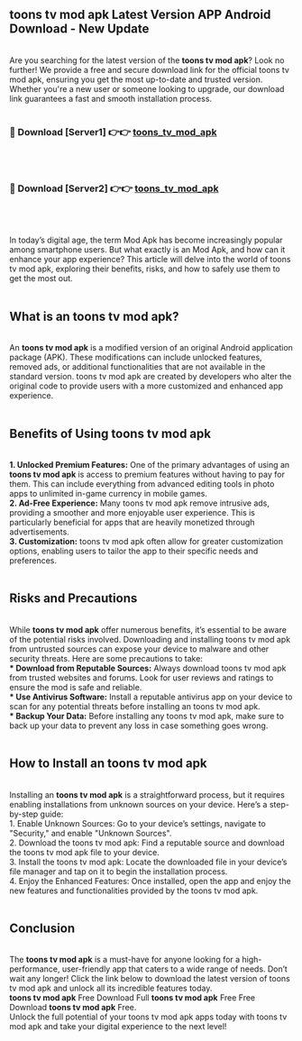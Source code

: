 ## toons tv mod apk Latest Version APP Android Download - New Update
<br>
Are you searching for the latest version of the <strong>toons tv mod apk</strong>? Look no further! We provide a free and secure download link for the official toons tv mod apk, ensuring you get the most up-to-date and trusted version. Whether you're a new user or someone looking to upgrade, our download link guarantees a fast and smooth installation process.
<br>
<br>
<h3>🔴 Download [Server1] 👉👉 <a href="https://modyolo.store/toons+tv+mod+apk">toons_tv_mod_apk</a></h3><br>
<br>
<h3>🔴 Download [Server2] 👉👉 <a href="https://modyolo.store/toons+tv+mod+apk">toons_tv_mod_apk</a></h3><br>
<br>
<br>
In today’s digital age, the term Mod Apk has become increasingly popular among smartphone users. But what exactly is an Mod Apk, and how can it enhance your app experience? This article will delve into the world of toons tv mod apk, exploring their benefits, risks, and how to safely use them to get the most out.
<br>
<br>
<h2>What is an toons tv mod apk?</h2>
<br>
An <strong>toons tv mod apk</strong> is a modified version of an original Android application package (APK). These modifications can include unlocked features, removed ads, or additional functionalities that are not available in the standard version. toons tv mod apk are created by developers who alter the original code to provide users with a more customized and enhanced app experience.
<br>
<br>
<h2>Benefits of Using toons tv mod apk</h2>
<br>
<strong> 1. Unlocked Premium Features:</strong> One of the primary advantages of using an <strong>toons tv mod apk</strong> is access to premium features without having to pay for them. This can include everything from advanced editing tools in photo apps to unlimited in-game currency in mobile games.
<br>
<strong> 2. Ad-Free Experience:</strong> Many toons tv mod apk remove intrusive ads, providing a smoother and more enjoyable user experience. This is particularly beneficial for apps that are heavily monetized through advertisements.
<br>
<strong> 3. Customization:</strong> toons tv mod apk often allow for greater customization options, enabling users to tailor the app to their specific needs and preferences.
<br>
<br>
<h2>Risks and Precautions</h2>
<br>
While <strong>toons tv mod apk</strong> offer numerous benefits, it’s essential to be aware of the potential risks involved. Downloading and installing toons tv mod apk from untrusted sources can expose your device to malware and other security threats. Here are some precautions to take:
<br>
<strong> * Download from Reputable Sources:</strong> Always download toons tv mod apk from trusted websites and forums. Look for user reviews and ratings to ensure the mod is safe and reliable.
<br>
<strong> * Use Antivirus Software:</strong> Install a reputable antivirus app on your device to scan for any potential threats before installing an toons tv mod apk.
<br>
<strong> * Backup Your Data:</strong> Before installing any toons tv mod apk, make sure to back up your data to prevent any loss in case something goes wrong.
<br>
<br>
<h2>How to Install an toons tv mod apk</h2>
<br>
Installing an <strong>toons tv mod apk</strong> is a straightforward process, but it requires enabling installations from unknown sources on your device. Here’s a step-by-step guide:
<br>
 1. Enable Unknown Sources: Go to your device’s settings, navigate to "Security," and enable "Unknown Sources".
<br>
 2. Download the toons tv mod apk: Find a reputable source and download the toons tv mod apk file to your device.
<br>
 3. Install the toons tv mod apk: Locate the downloaded file in your device’s file manager and tap on it to begin the installation process.
<br>
 4. Enjoy the Enhanced Features: Once installed, open the app and enjoy the new features and functionalities provided by the toons tv mod apk.
<br>
<br>
<h2><strong>Conclusion</strong></h2>
<br>
The <strong>toons tv mod apk</strong> is a must-have for anyone looking for a high-performance, user-friendly app that caters to a wide range of needs. Don’t wait any longer! Click the link below to download the latest version of toons tv mod apk and unlock all its incredible features today.
<br>
<strong>toons tv mod apk</strong> Free Download Full <strong>toons tv mod apk</strong> Free Free Download <strong>toons tv mod apk</strong> Free.
<br>
Unlock the full potential of your toons tv mod apk apps today with toons tv mod apk and take your digital experience to the next level!